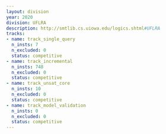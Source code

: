 ```yaml
---
layout: division
year: 2020
division: UFLRA
description: http://smtlib.cs.uiowa.edu/logics.shtml#UFLRA
tracks:
- name: track_single_query
  n_insts: 7
  n_excluded: 0
  status: competitive
- name: track_incremental
  n_insts: 748
  n_excluded: 0
  status: competitive
- name: track_unsat_core
  n_insts: 10
  n_excluded: 0
  status: competitive
- name: track_model_validation
  n_insts: 0
  n_excluded: 0
  status: competitive
---
```


